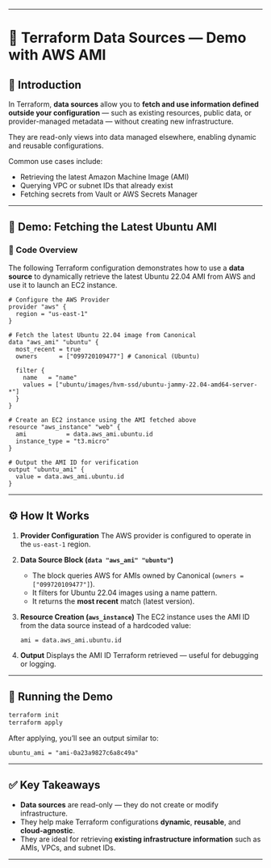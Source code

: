 
---

# 🧠 Terraform Data Sources — Demo with AWS AMI

## 📘 Introduction

In Terraform, **data sources** allow you to **fetch and use information defined outside your configuration** — such as existing resources, public data, or provider-managed metadata — without creating new infrastructure.

They are read-only views into data managed elsewhere, enabling dynamic and reusable configurations.

Common use cases include:

* Retrieving the latest Amazon Machine Image (AMI)
* Querying VPC or subnet IDs that already exist
* Fetching secrets from Vault or AWS Secrets Manager

---

## 🧩 Demo: Fetching the Latest Ubuntu AMI

### 🔹 Code Overview

The following Terraform configuration demonstrates how to use a **data source** to dynamically retrieve the latest Ubuntu 22.04 AMI from AWS and use it to launch an EC2 instance.

```hcl
# Configure the AWS Provider
provider "aws" {
  region = "us-east-1"
}

# Fetch the latest Ubuntu 22.04 image from Canonical
data "aws_ami" "ubuntu" {
  most_recent = true
  owners      = ["099720109477"] # Canonical (Ubuntu)

  filter {
    name   = "name"
    values = ["ubuntu/images/hvm-ssd/ubuntu-jammy-22.04-amd64-server-*"]
  }
}

# Create an EC2 instance using the AMI fetched above
resource "aws_instance" "web" {
  ami           = data.aws_ami.ubuntu.id
  instance_type = "t3.micro"
}

# Output the AMI ID for verification
output "ubuntu_ami" {
  value = data.aws_ami.ubuntu.id
}
```

---

## ⚙️ How It Works

1. **Provider Configuration**
   The AWS provider is configured to operate in the `us-east-1` region.

2. **Data Source Block (`data "aws_ami" "ubuntu"`)**

   * The block queries AWS for AMIs owned by Canonical (`owners = ["099720109477"]`).
   * It filters for Ubuntu 22.04 images using a name pattern.
   * It returns the **most recent** match (latest version).

3. **Resource Creation (`aws_instance`)**
   The EC2 instance uses the AMI ID from the data source instead of a hardcoded value:

   ```hcl
   ami = data.aws_ami.ubuntu.id
   ```

4. **Output**
   Displays the AMI ID Terraform retrieved — useful for debugging or logging.

---

## 🧪 Running the Demo

```bash
terraform init
terraform apply
```

After applying, you’ll see an output similar to:

```
ubuntu_ami = "ami-0a23a9827c6a8c49a"
```

---

## ✅ Key Takeaways

* **Data sources** are read-only — they do not create or modify infrastructure.
* They help make Terraform configurations **dynamic**, **reusable**, and **cloud-agnostic**.
* They are ideal for retrieving **existing infrastructure information** such as AMIs, VPCs, and subnet IDs.

---
